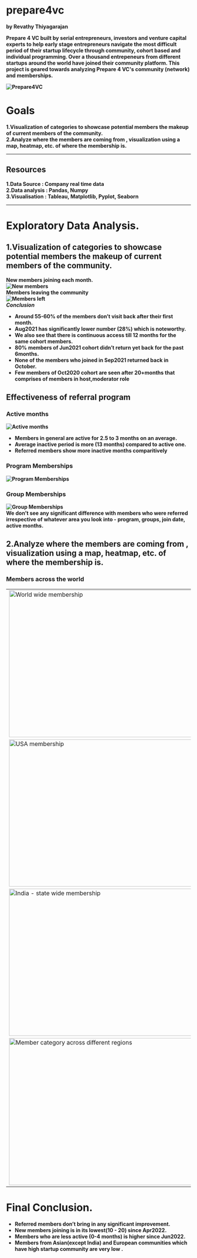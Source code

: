 # prepare4vc
<b> by Revathy Thiyagarajan  

Prepare 4 VC built by serial entrepreneurs, investors and venture capital experts to help early stage entrepreneurs navigate the 
most difficult period of their startup lifecycle through community, cohort based and individual programming.
Over a thousand entrepeneurs from different startups around the world have joined their community platform.
This project is geared towards analyzing Prepare 4 VC's community (network) and memberships.

![Prepare4VC](images/prepare4vc.jpg 'Prepare4VC')   


# Goals
1.Visualization of categories to showcase potential members the makeup of current members of the community.  
2.Analyze where the members are coming from , visualization using a map, heatmap, etc. of where the membership is.
  
*** 
## Resources  
1.Data Source  : Company real time data   
2.Data analysis : Pandas, Numpy   
3.Visualisation : Tableau, Matplotlib, Pyplot, Seaborn   
  
***
# Exploratory Data Analysis.  

## 1.Visualization of categories to showcase potential members the makeup of current members of the community.  
 
<b>New members joining each month.    
![New members](images/joindate.png 'New members')  
<b>Members leaving the community  
![Members left](images/lastvisittime.png 'Members left')  
***Conclusion***  
- Around 55-60% of the members don’t visit back after their first month.  
- Aug2021 has significantly lower number (28%) which is noteworthy.
- We also see that there is continuous access till 12 months for the same cohort members.
- 80% members of Jun2021 cohort didn’t return yet back for the past 6months.
- None of the members who joined in Sep2021 returned back in October. 
- Few members of Oct2020 cohort are seen after 20+months that comprises of members in host,moderator role

## Effectiveness of referral program  
### Active months  
![Active months](images/active.png 'Active months')   
- Members in general are active for 2.5 to 3 months on an average.
- Average inactive period is more (13 months) compared to active one.
- Referred members show more inactive months comparitively

### Program Memberships
![Program Memberships](images/program_compare.png 'Program Memberships')  

### Group Memberships
![Group Memberships](images/groups_compare.png 'Group Memberships')  
We don’t see any significant difference with members who were referred irrespective of whatever area you look into - program, groups, join date, active months.  

## 2.Analyze where the members are coming from , visualization using a map, heatmap, etc. of where the membership is.  

### Members across the world  
<table>
<tr>
<td><img src="images/world.png" alt='World wide membership' width = 500px height = 400px> </td>
<td><img src="images/country.png" alt='Country wide membership' width = 500px height = 400px> </td>
</tr>
<tr>
<td><img src="images/usa.png" alt='USA membership' width = 500px height = 400px></td>
<td><img src="images/usa_states.png" alt='USA - state wide membership' width = 500px height = 400px> </td>
</tr>
<tr>
<td><img src="images/india.png" alt='India - state wide membership' width = 500px height = 400px></td>
<td><img src="images/canada.png" alt='Canada - state wide membership' width = 500px height = 400px> </td>
</tr>
 <tr>
<td><img src="images/membercategory_regions.png" alt='Member category across different regions' width = 500px height = 400px></td>
<td><img src="images/program_regions.png" alt='Program membership across different regions' width = 500px height = 400px> </td>
</tr>
</table>

# Final Conclusion.   
* Referred members don’t bring in any significant improvement.
* New members joining is in its lowest(10 - 20) since Apr2022.
* Members who are less active (0-4 months) is higher since Jun2022.
* Members from Asian(except India) and European communities which have high startup community are very low .

